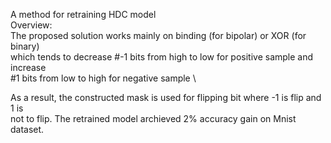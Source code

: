 A method for retraining HDC model \
Overview: \
The proposed solution works mainly on binding (for bipolar) or XOR (for binary) \
which tends to decrease #-1 bits from high to low for positive sample and increase\
#1 bits from low to high for negative sample \

As a result, the constructed mask is used for flipping bit where -1 is flip and 1 is \
not to flip. The retrained model archieved 2% accuracy gain on Mnist dataset.